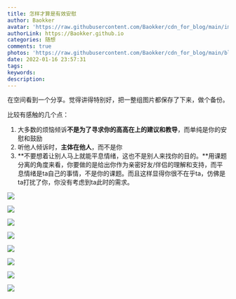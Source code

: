 ```yaml
---
title: 怎样才算是有效安慰
author: Baokker
avatar: 'https://raw.githubusercontent.com/Baokker/cdn_for_blog/main/img/custom/avatar.jpg'
authorLink: https://Baokker.github.io
categories: 随想
comments: true
photos: 'https://raw.githubusercontent.com/Baokker/cdn_for_blog/main/blog_imgs/defaultImages.jpg'
date: 2022-01-16 23:57:31
tags:
keywords:
description:
---
```






在空间看到一个分享。觉得讲得特别好，把一整组图片都保存了下来，做个备份。

比较有感触的几个点：

1. 大多数的烦恼倾诉**不是为了寻求你的高高在上的建议和教导**，而单纯是你的安慰和鼓励
2. 听他人倾诉时，**主体在他人**，而不是你
3. **不要想着让别人马上就能平息情绪，这也不是别人来找你的目的。**用课题分离的角度来看，你要做的是给出你作为亲密好友/伴侣的理解和支持，而平息情绪是ta自己的事情，不是你的课题。而且这样显得你很不在乎ta，仿佛是ta打扰了你，你没有考虑到ta此时的需求。

![](https://raw.githubusercontent.com/Baokker/cdn_for_blog/main/blog_imgs/20220104000052.png)

![](https://raw.githubusercontent.com/Baokker/cdn_for_blog/main/blog_imgs/20220104000122.png)



![](https://raw.githubusercontent.com/Baokker/cdn_for_blog/main/blog_imgs/20220104000624.png)

![](https://raw.githubusercontent.com/Baokker/cdn_for_blog/main/blog_imgs/20220104000401.png)

![](https://raw.githubusercontent.com/Baokker/cdn_for_blog/main/blog_imgs/20220104000410.png)

![](https://raw.githubusercontent.com/Baokker/cdn_for_blog/main/blog_imgs/psc)

![](https://raw.githubusercontent.com/Baokker/cdn_for_blog/main/blog_imgs/20220104000650.png)

![](https://raw.githubusercontent.com/Baokker/cdn_for_blog/main/blog_imgs/20220104000642.png)
